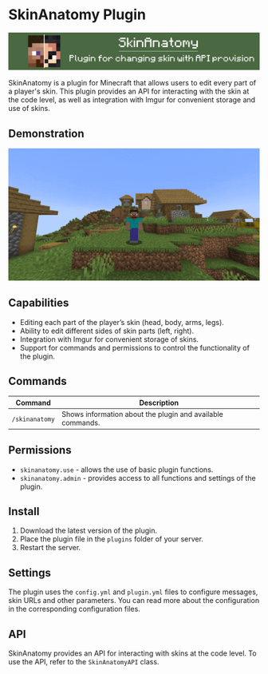 # SkinAnatomy Plugin

![logo](skinanatomy.png)

SkinAnatomy is a plugin for Minecraft that allows users to edit every part of a player's skin. This plugin provides an API for interacting with the skin at the code level, as well as integration with Imgur for convenient storage and use of skins.
## Demonstration

![gif](demo.gif)

## Capabilities

- Editing each part of the player’s skin (head, body, arms, legs).
- Ability to edit different sides of skin parts (left, right).
- Integration with Imgur for convenient storage of skins.
- Support for commands and permissions to control the functionality of the plugin.

## Commands

| Command        | Description                                                |
|----------------|------------------------------------------------------------|
| `/skinanatomy` | Shows information about the plugin and available commands. |

## Permissions

- `skinanatomy.use` - allows the use of basic plugin functions.
- `skinanatomy.admin` - provides access to all functions and settings of the plugin.

## Install

1. Download the latest version of the plugin.
2. Place the plugin file in the `plugins` folder of your server.
3. Restart the server.

## Settings

The plugin uses the `config.yml` and `plugin.yml` files to configure messages, skin URLs and other parameters. You can read more about the configuration in the corresponding configuration files.
## API

SkinAnatomy provides an API for interacting with skins at the code level. To use the API, refer to the `SkinAnatomyAPI` class.